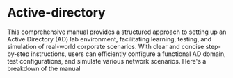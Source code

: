 # Active-directory
This comprehensive manual provides a structured approach to setting up an Active Directory (AD) lab environment, facilitating learning, testing, and simulation of real-world corporate scenarios. With clear and concise step-by-step instructions, users can efficiently configure a functional AD domain, test configurations, and simulate various network scenarios. Here's a breakdown of the manual
